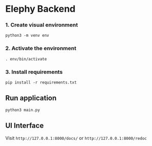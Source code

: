 # Elephy Backend

### 1. Create visual environment
`python3 -m venv env`

### 2. Activate the environment
`. env/bin/activate`

### 3. Install requirements
`pip install -r requirements.txt`


## Run application
`python3 main.py`

## UI Interface
Visit 
`http://127.0.0.1:8000/docs/` or `http://127.0.0.1:8000/redoc`